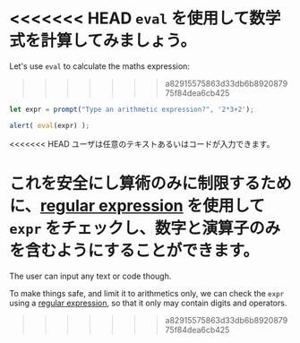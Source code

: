 <<<<<<< HEAD
`eval` を使用して数学式を計算してみましょう。
=======
Let's use `eval` to calculate the maths expression:
>>>>>>> a82915575863d33db6b892087975f84dea6cb425

```js demo run
let expr = prompt("Type an arithmetic expression?", '2*3+2');

alert( eval(expr) );
```

<<<<<<< HEAD
ユーザは任意のテキストあるいはコードが入力できます。

これを安全にし算術のみに制限するために、[regular expression](info:regular-expressions) を使用して `expr` をチェックし、数字と演算子のみを含むようにすることができます。
=======
The user can input any text or code though.

To make things safe, and limit it to arithmetics only, we can check the `expr` using a [regular expression](info:regular-expressions), so that it only may contain digits and operators.
>>>>>>> a82915575863d33db6b892087975f84dea6cb425

